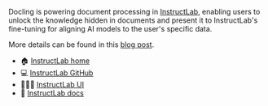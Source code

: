 Docling is powering document processing in [InstructLab][home],
enabling users to unlock the knowledge hidden in documents and present it to
InstructLab's fine-tuning for aligning AI models to the user's specific data.

More details can be found in this [blog post][blog].

- 🏠 [InstructLab home][home]
- 💻 [InstructLab GitHub][github]
- 🧑🏻‍💻 [InstructLab UI][ui]
- 📖 [InstructLab docs][docs]

[home]: https://instructlab.ai
[github]: https://github.com/instructlab
[ui]: https://ui.instructlab.ai/
[docs]: https://docs.instructlab.ai/
[blog]: https://www.redhat.com/en/blog/docling-missing-document-processing-companion-generative-ai
